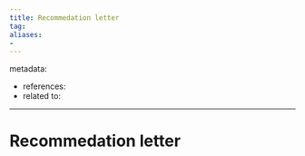 ```yaml
---
title: Recommedation letter
tag:
aliases:
- 
---
```


metadata:
- references:
- related to:

---

# Recommedation letter